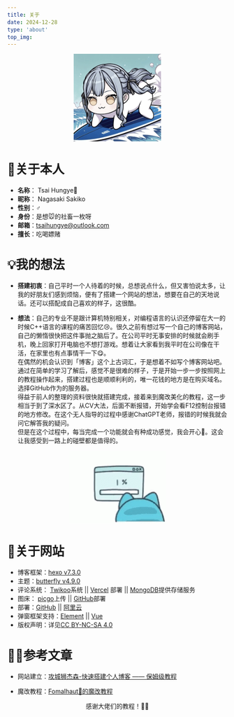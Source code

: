 ```yaml
---
title: 关于
date: 2024-12-28
type: 'about'
top_img:
---
```


<div style="text-align: center;"><img src="https://raw.githubusercontent.com/NagasakiSakiko/picture/main/img/aaf84b3b1c06e4b858f8728683198d68.png" width="200" height="200"/>
</div>

# 📖关于本人
- <strong>名称</strong>： Tsai Hungye🍃
- <strong>昵称</strong>： Nagasaki Sakiko
- <strong>性别</strong>：♂
- <strong>身份</strong>：是想🐭的社畜一枚呀
- <strong>邮箱</strong>：<a href="mailto:(tsaihungye@outlook.com">tsaihungye@outlook.com</a>
- <strong>擅长</strong>：吃喝嫖赌

# 💡我的想法
- <strong>搭建初衷</strong>：自己平时一个人待着的时候，总想说点什么，但又害怕说太多，让我的好朋友们感到烦恼，便有了搭建一个网站的想法，想要在自己的天地说话。还可以搭配成自己喜欢的样子，这很酷。

- <strong>想法</strong>：自己的专业不是跟计算机特别相关，对编程语言的认识还停留在大一的时候C++语言的课程的痛苦回忆😢。很久之前有想过写一个自己的博客网站，自己的懒惰很快把这件事抛之脑后了。在公司平时无事安排的时候就会刷手机，晚上回家打开电脑也不想打游戏。想着让大家看到我平时在公司像在干活，在家里也有点事情干一下😋。<br>
在偶然的机会认识到「博客」这个上古词汇，于是想着不如写个博客网站吧。通过在简单的学习了解后，感觉不是很难的样子，于是开始一步一步按照网上的教程操作起来，搭建过程也是顺顺利利的，唯一花钱的地方是在购买域名。选择GitHub作为的服务器。<br>
得益于前人的整理的资料很快就搭建完成，接着来到魔改美化的教程，这一步相当于到了深水区了。从CV大法，后面不断报错，开始学会看F12控制台报错的地方修改。在这个无人指导的过程中感谢ChatGPT老师，报错的时候我就会问它解答我的疑问。<br>
但是在这个过程中，每当完成一个功能就会有种成功感觉，我会开心🥹。这会让我感受到一路上的碰壁都是值得的。<br>

  
<div style="text-align: center;"><img src="https://raw.githubusercontent.com/NagasakiSakiko/picture/main/img/pc-smash-bugcat-capoo-jrra8m19bfk195l9.gif"/>
</div>


# 📎关于网站
- 博客框架：[hexo v7.3.0](https://github.com/hexojs/hexo)
- 主题：[butterfly v4.9.0](https://github.com/jerryc127/hexo-theme-butterfly)
- 评论系统： [Twikoo](https://twikoo.js.org/)系统 || [Vercel](https://vercel.com/) 部署 || [MongoDB](https://www.mongodb.com/zh-cn)提供存储服务
- 图床： [picgo](https://picgo.github.io/PicGo-Doc/zh/guide/)上传 || [GitHub](https://github.com/)部署
- 部署：[GitHub](https://github.com/) || [阿里云](https://www.alibabacloud.com/)
- 弹窗框架支持：[Element](https://github.com/ElemeFE/element) || [Vue](https://github.com/vuejs/vue)
- 版权声明：详见[CC BY-NC-SA 4.0](https://creativecommons.org/licenses/by-nc-sa/4.0/)

# 🫰🏻参考文章
- 网站建立：[攻城狮杰森-快速搭建个人博客 —— 保姆级教程](https://pdpeng.github.io/2022/01/19/setup-personal-blog/)

- 魔改教程：[Fomalhaut🥝的魔改教程](https://www.fomal.cn/)

<div style="text-align: center;">感谢大佬们的教程！🙇🏻</div>